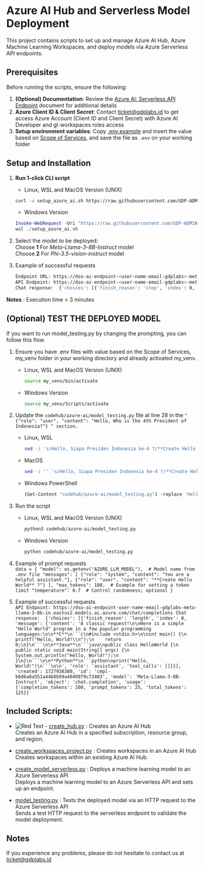 # Azure AI Hub and Serverless Model Deployment

This project contains scripts to set up and manage Azure AI Hub, Azure Machine Learning Workspaces, and deploy models via Azure Serverless API endpoints.

## Prerequisites
Before running the scripts, ensure the following:
1. **(Optional) Documentation**: Review the [Azure AI: Serverless API Endpoint](https://docs.google.com/document/d/1WCm0Rdd552P_3OoerX-kHHNdPWfbNtpRX6oEbxj11Wc/edit?usp=sharing) document for additional details
2. **Azure Client ID & Client Secret**: Contact ticket@gdplabs.id to get access Azure Account (Client ID and Client Secret) with Azure AI Developer and gl-workspaces roles access
3. **Setup environment variables**: Copy [.env.example](.env.example) and insert the value based on [Scope of Services](https://docs.google.com/document/d/1WCm0Rdd552P_3OoerX-kHHNdPWfbNtpRX6oEbxj11Wc/edit#heading=h.lfdykfqkf1d5), and save the file as `.env` on your working folder

## Setup and Installation
1. **Run 1-click CLI script**
    - Linux, WSL and MacOS Version (UNIX)
    ```bash
    curl -o setup_azure_ai.sh https://raw.githubusercontent.com/GDP-ADMIN/codehub/main/azure-ai/setup_azure_ai.sh && chmod 755 setup_azure_ai.sh && bash setup_azure_ai.sh
    ```

    - Windows Version
    ```powershell
    Invoke-WebRequest -Uri "https://raw.githubusercontent.com/GDP-ADMIN/codehub/main/azure-ai/setup_azure_ai.sh" -OutFile "setup_azure_ai.sh"
    wsl ./setup_azure_ai.sh
    ```

2. Select the model to be deployed: \
   Choose **1** For *Meta-Llama-3-8B-Instruct* model \
   Choose **2** For *Phi-3.5-vision-instruct* model

3. Example of successful requests
    ```bash
    Endpoint URL: https://dso-ai-endpoint-<user-name-email-gdplabs>-meta-llama-3-8b-in.eastus2.models.ai.azure.com
    API Endpoint: https://dso-ai-endpoint-<user-name-email-gdplabs>-meta-llama-3-8b-in.eastus2.models.ai.azure.com/chat/completions
    Chat response:  {'choices': [{'finish_reason': 'stop', 'index': 0, 'message': {'content': 'Hello!\n\nThe 4th President of Indonesia is Abdul Haris Nasution.', 'role': 'assistant', 'tool_calls': []}}], 'created': 1727937672, 'id': 'cmpl-05a37956aea3401799cecf8180e90235', 'model': 'Meta-Llama-3-8B-Instruct', 'object': 'chat.completion', 'usage': {'completion_tokens': 17, 'prompt_tokens': 32, 'total_tokens': 49}}
    ```

**Notes** : Execution time < 3 minutes

## (Optional) TEST THE DEPLOYED MODEL
If you want to run model_testing.py by changing the prompting, you can follow this flow.
1. Ensure you have .env files with value based on the Scope of Services, my_venv folder in your working directory and already activated my_venv.   
    - Linux, WSL and MacOS Version (UNIX)
      ```bash
      source my_venv/bin/activate
      ``` 
    
    - Windows Version
      ```bash
      source my_venv/Scripts/activate
      ```
2. Update the `codehub/azure-ai/model_testing.py` file at line 28 in the `" {"role": "user", "content": "Hello, Who is the 4th President of Indonesia?"} " section.`
    - Linux, WSL
      ```bash
      sed -i 's/Hello, Siapa Presiden Indonesia ke-4 ?/**Create Hello World** ?/' codehub/azure-ai/model_testing.py
      ```
    - MacOS
      ```bash
      sed -i '' 's/Hello, Siapa Presiden Indonesia ke-4 ?/**Create Hello World** ?/' codehub/azure-ai/model_testing.py
      ```
    - Windows PowerShell
      ```bash
      (Get-Content "codehub/azure-ai/model_testing.py") -replace 'Hello, Siapa Presiden Indonesia ke-4 ?', '**Create Hello World** ?' | Set-Content "codehub/azure-ai/model_testing.py"
      ```
3. Run the script 
    - Linux, WSL and MacOS Version (UNIX)
      ```bash
      python3 codehub/azure-ai/model_testing.py
      ```
    - Windows Version
      ```bash
      python codehub/azure-ai/model_testing.py
      ```
4. Example of prompt requests \
    `data = {
  "model": os.getenv("AZURE_LLM_MODEL"),  # Model name from .env file
  "messages": [
      {"role": "system", "content": "You are a helpful assistant."},
      {"role": "user", "content": "**Create Hello World** ?"}
  ],
  "max_tokens": 100,  # Example for setting a token limit
  "temperature": 0.7  # Control randomness; optional
}`

5. Example of successful requests \
    `API Endpoint: https://dso-ai-endpoint-user-name-email-gdplabs-meta-llama-3-8b-in.eastus2.models.ai.azure.com/chat/completions
Chat response:  {'choices': [{'finish_reason': 'length', 'index': 0, 'message': {'content': 'A classic request!\n\nHere is a simple "Hello World" program in a few popular programming languages:\n\n**C**\n```c\n#include <stdio.h>\n\nint main() {\n    printf("Hello, World!\\n");\n    return 0;\n}\n```\n\n**Java**\n```java\npublic class HelloWorld {\n    public static void main(String[] args) {\n        System.out.println("Hello, World!");\n    }\n}\n```\n\n**Python**\n```python\nprint("Hello, World!")\n```\n\n', 'role': 'assistant', 'tool_calls': []}}], 'created': 1727938380, 'id': 'cmpl-b6d6a0a551a44b8b99a4049979c73403', 'model': 'Meta-Llama-3-8B-Instruct', 'object': 'chat.completion', 'usage': {'completion_tokens': 100, 'prompt_tokens': 25, 'total_tokens': 125}}`


## Included Scripts:
- ![Red Text](https://img.shields.io/badge/Administrator%20Only-FF0000) - [create_hub.py](create_hub.py) : Creates an Azure AI Hub \
 Creates an Azure AI Hub in a specified subscription, resource group, and region.

- [create_workspaces_project.py](create_workspaces_project.py) : Creates workspaces in an Azure AI Hub \
Creates workspaces within an existing Azure AI Hub.

- [create_model_serverless.py](create_model_serverless.py) : Deploys a machine learning model to an Azure Serverless API \
Deploys a machine learning model to an Azure Serverless API and sets up an endpoint.

- [model_testing.py](model_testing.py) : Tests the deployed model via an HTTP request to the Azure Serverless API \
Sends a test HTTP request to the serverless endpoint to validate the model deployment.

## Notes
If you experience any problems, please do not hesitate to contact us at ticket@gdplabs.id